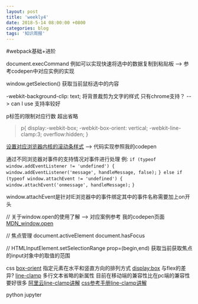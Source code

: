 ```yaml
---
layout: post
title: 'weekly4'
date: 2018-5-14 08:00:00 +0800
categories: blog
tags: '知识周报'
---
```

#webpack基础+进阶

document.execCommand 例如可以实现快速将选中的数据复制到粘贴板 --> 参考codepen中对应实例的实现

window.getSelection() 获取当前鼠标选中的内容

-webkit-background-clip: text; 将背景裁剪为文字的样式 只有chrome支持？ --> can I use 支持率较好

p标签的限制对应行数 超出省略 
>p{
>  display:-webkit-box;
>  -webkit-box-orient: vertical;
>  -webkit-line-clamp:3;
>  overflow:hidden;
>}

[设置对应浏览器内核的滚动条样式](https://www.lyblog.net/detail/314.html) --> 代码实现参照我的codepen

通过不同浏览器对事件的支持情况对事件进行处理
例:
`if (typeof window.addEventListener != 'undefined') {`
`    window.addEventListener('message', handleMessage, false);`
`} else if (typeof window.attachEvent != 'undefined') {`
`    window.attachEvent('onmessage', handleMessage);`
`}`

window.attachEvent是针对IE浏览器中的事件绑定其中的事件名称需要加上on开头

// 关于window.open的使用了解 --> 对应案例参考 我的codepen页面
[MDN_window.open](https://developer.mozilla.org/zh-CN/docs/Web/API/Window/open)


// 焦点管理
document.activeElement document.hasFocus

//  HTMLInputElement.setSelectionRange prop=(begin,end) 获取当前获取焦点的input对象中的取值的范围


css 
[box-orient](https://developer.mozilla.org/en-US/docs/Web/CSS/box-orient) 指定元素在水平和竖直方向的排列方式 
[display:box](https://www.zhihu.com/question/22991944) 与flex的差异?
[line-clamp](https://caniuse.com/#search=line-clamp) 多行文本省略的新属性 目前在移动端的兼容性比在pc端的兼容性要好很多
[阿里云line-clamp讲解](https://www.aliyun.com/jiaocheng/636050.html)
[css参考手册line-clamp讲解](http://www.css88.com/book/css/webkit/text/line-clamp.htm)

python jupyter